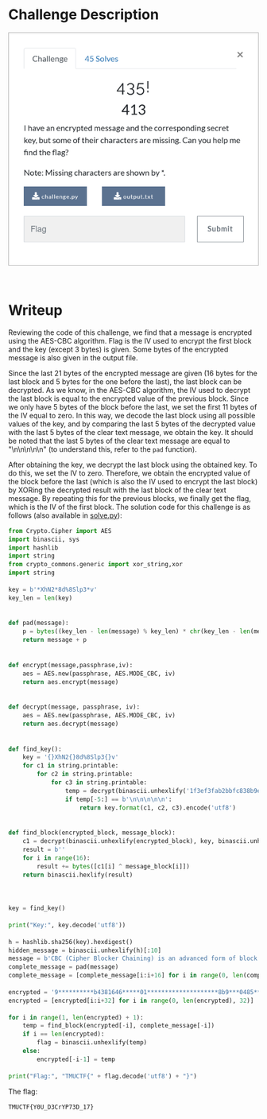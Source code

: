 # Challenge Description
<p align="center">
  <img src="Challenge.png">
</p>
<br>

# Writeup
Reviewing the code of this challenge, we find that a message is encrypted using the AES-CBC algorithm. Flag is the IV used to encrypt the first block and the key (except 3 bytes) is given.
Some bytes of the encrypted message is also given in the output file.

Since the last 21 bytes of the encrypted message are given (16 bytes for the last block and 5 bytes for the one before the last), the last block can be decrypted.
As we know, in the AES-CBC algorithm, the IV used to decrypt the last block is equal to the encrypted value of the previous block.
Since we only have 5 bytes of the block before the last, we set the first 11 bytes of the IV equal to zero.
In this way, we decode the last block using all possible values of the key, and by comparing the last 5 bytes of the decrypted value with the last 5 bytes of the clear text message, we obtain the key.
It should be noted that the last 5 bytes of the clear text message are equal to "\n\n\n\n\n" (to understand this, refer to the `pad` function).

After obtaining the key, we decrypt the last block using the obtained key. To do this, we set the IV to zero. Therefore, we obtain the encrypted value of the block before the last (which is also the IV used to encrypt the last block) by XORing the decrypted result with the last block of the clear text message.
By repeating this for the previous blocks, we finally get the flag, which is the IV of the first block. The solution code for this challenge is as follows (also available in [solve.py](https://github.com/TMUCTF/TMUCTF-2021/blob/main/Crypto/435!/Writeup%20Files/solve.py)):
```python
from Crypto.Cipher import AES
import binascii, sys
import hashlib
import string
from crypto_commons.generic import xor_string,xor
import string

key = b'*XhN2*8d%8Slp3*v'
key_len = len(key)


def pad(message):
    p = bytes((key_len - len(message) % key_len) * chr(key_len - len(message) % key_len),encoding='utf-8')
    return message + p

	
def encrypt(message,passphrase,iv):
    aes = AES.new(passphrase, AES.MODE_CBC, iv)
    return aes.encrypt(message)

	
def decrypt(message, passphrase, iv):
    aes = AES.new(passphrase, AES.MODE_CBC, iv)
    return aes.decrypt(message)

	
def find_key():
    key = '{}XhN2{}8d%8Slp3{}v'
    for c1 in string.printable:
        for c2 in string.printable:
            for c3 in string.printable:
                temp = decrypt(binascii.unhexlify('1f3ef3fab2bbfc838b9ef71867c3bcbb'), key.format(c1, c2, c3).encode('utf8'), binascii.unhexlify('0' * 22 + '9f43fd6634'))
                if temp[-5:] == b'\n\n\n\n\n':
                    return key.format(c1, c2, c3).encode('utf8')

					
def find_block(encrypted_block, message_block):
    c1 = decrypt(binascii.unhexlify(encrypted_block), key, binascii.unhexlify(b'0' * 32))
    result = b''
    for i in range(16):
        result += bytes([c1[i] ^ message_block[i]])
    return binascii.hexlify(result)



key = find_key()
					
print("Key:", key.decode('utf8'))

h = hashlib.sha256(key).hexdigest()
hidden_message = binascii.unhexlify(h)[:10]
message = b'CBC (Cipher Blocker Chaining) is an advanced form of block cipher encryption' + hidden_message
complete_message = pad(message)
complete_message = [complete_message[i:i+16] for i in range(0, len(complete_message), 16)]

encrypted = '9**********b4381646*****01********************8b9***0485******************************0**ab3a*cc5e**********18a********5383e7f**************1b3*******9f43fd66341f3ef3fab2bbfc838b9ef71867c3bcbb'.replace('*', '0')
encrypted = [encrypted[i:i+32] for i in range(0, len(encrypted), 32)]

for i in range(1, len(encrypted) + 1):
    temp = find_block(encrypted[-i], complete_message[-i])
    if i == len(encrypted):
        flag = binascii.unhexlify(temp)
    else:
        encrypted[-i-1] = temp

print("Flag:", "TMUCTF{" + flag.decode('utf8') + "}")
```
The flag:
```
TMUCTF{Y0U_D3CrYP73D_17}
```
